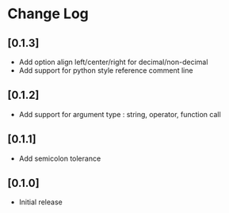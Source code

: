 # Change Log

## [0.1.3]

- Add option align left/center/right for decimal/non-decimal
- Add support for python style reference comment line

## [0.1.2]

- Add support for argument type : string, operator, function call

## [0.1.1]

- Add semicolon tolerance

## [0.1.0]

- Initial release